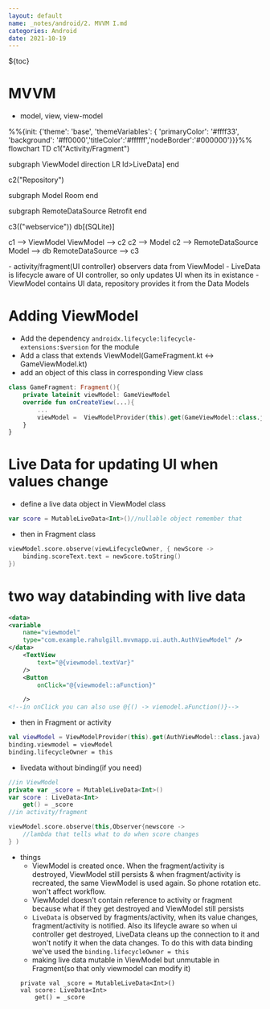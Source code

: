 ```yaml
---
layout: default
name: _notes/android/2. MVVM I.md
categories: Android
date: 2021-10-19
---
```

<script 
    type="text/javascript"
    src="https://unpkg.com/mermaid@8.13.2/dist/mermaid.min.js">
</script>

<link 
  rel="stylesheet" 
  href="https://cdn.jsdelivr.net/npm/katex@0.13.18/dist/katex.min.css" integrity="sha384-zTROYFVGOfTw7JV7KUu8udsvW2fx4lWOsCEDqhBreBwlHI4ioVRtmIvEThzJHGET" crossorigin="anonymous">

<script defer 
  src="https://cdn.jsdelivr.net/npm/katex@0.13.18/dist/katex.min.js" integrity="sha384-GxNFqL3r9uRJQhR+47eDxuPoNE7yLftQM8LcxzgS4HT73tp970WS/wV5p8UzCOmb" crossorigin="anonymous">
</script>

<script defer 
  src="https://cdn.jsdelivr.net/npm/katex@0.13.18/dist/contrib/auto-render.min.js" integrity="sha384-vZTG03m+2yp6N6BNi5iM4rW4oIwk5DfcNdFfxkk9ZWpDriOkXX8voJBFrAO7MpVl" crossorigin="anonymous">
</script>
<script>
    document.addEventListener("DOMContentLoaded", function() {
        renderMathInElement(document.body, {
          // customised options
          // • auto-render specific keys, e.g.:
          delimiters: [
              {left: '$$', right: '$$', display: true},
              {left: '$', right: '$', display: false}
          ],
          // • rendering keys, e.g.:
          throwOnError : false
        });
    });
</script>
${toc}
<br>

# MVVM
- model, view, view-model
<div class="mermaid">%%{init: {'theme': 'base', 'themeVariables': { 'primaryColor': '#ffff33', 'background': '#ff0000','titleColor':'#ffffff','nodeBorder':'#000000'}}}%%
flowchart TD
	c1("Activity/Fragment")
	
  subgraph ViewModel
    direction LR
    ld>LiveData]
  end
  
  c2("Repository")
  
  subgraph Model
		Room
  end
  
  subgraph RemoteDataSource
		Retrofit
  end
  
  c3(("webservice"))
  db[(SQLite)]
  
  c1 --> ViewModel
  ViewModel --> c2
  c2 --> Model
  c2 --> RemoteDataSource
  Model --> db
  RemoteDataSource --> c3
</div>- activity/fragment(UI controller) observers data from ViewModel
- LiveData is lifecycle aware of UI controller, so only updates UI when its in existance
- ViewModel contains UI data, repository provides it from the Data Models

# Adding ViewModel
- Add the dependency `androidx.lifecycle:lifecycle-extensions:$version` for the module
- Add a class that extends ViewModel(GameFragment.kt  <-> GameViewModel.kt)
- add an object of this class in corresponding View class
```kotlin
class GameFragment: Fragment(){
	private lateinit viewModel: GameViewModel
	override fun onCreateView(...){
		...
		viewModel =  ViewModelProvider(this).get(GameViewModel::class.java)
	}
}
```

# Live Data for updating UI when values change
- define a live data object in ViewModel class
```kotlin
var score = MutableLiveData<Int>()//nullable object remember that
```
- then in Fragment class
```kotlin
viewModel.score.observe(viewLifecycleOwner, { newScore ->
	binding.scoreText.text = newScore.toString()
})
```



# two way databinding with live data
```xml
<data>
<variable
	name="viewmodel"
	type="com.example.rahulgill.mvvmapp.ui.auth.AuthViewModel" />
</data>
	<TextView
		text="@{viewmodel.textVar}"
	/>
	<Button
		onClick="@{viewmodel::aFunction}"

	/>
<!--in onClick you can also use @{() -> viemodel.aFunction()}-->
```
- then in Fragment or activity
```kotlin
val viewModel = ViewModelProvider(this).get(AuthViewModel::class.java)
binding.viewmodel = viewModel
binding.lifecycleOwner = this
```
- livedata without binding(if you need)
```kotlin
//in ViewModel
private var _score = MutableLiveData<Int>()
var score : LiveData<Int>
	get() = _score
//in activity/fragment

viewModel.score.observe(this,Observer{newscore -> 
	//lambda that tells what to do when score changes
} )
```
- things
	- ViewModel is created once. When the fragment/activity is destroyed, ViewModel still persists & when fragment/activity is recreated, the same ViewModel is used again. So phone rotation etc. won't affect workflow.
	- ViewModel doesn't contain reference to activity or fragment because what if they get destroyed and ViewModel still persists
	- `LiveData` is observed by fragments/activity, when its value changes, fragment/activity is notified. Also its lifeycle aware so when ui controller get destroyed, LiveData cleans up the connection to it and won't notify it when the data changes. To do this with data binding we've used the `binding.lifecycleOwner = this`
	- making live data mutable in ViewModel but unmutable in Fragment(so that only viewmodel can modify it)
	```
	private val _score = MutableLiveData<Int>()
	val score: LiveData<Int>
		get() = _score
	```
